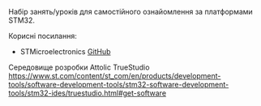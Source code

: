 Набір занять/уроків для самостійного ознайомлення за платформами STM32.

Корисні посилання:
- STMicroelectronics [GitHub](https://github.com/STMicroelectronics)

Середовище розробки Attolic TrueStudio
https://www.st.com/content/st_com/en/products/development-tools/software-development-tools/stm32-software-development-tools/stm32-ides/truestudio.html#get-software
